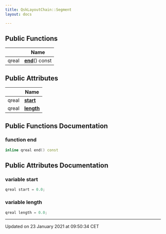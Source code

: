 ```yaml
---
title: QskLayoutChain::Segment
layout: docs

---
```





## Public Functions

|                | Name           |
| -------------- | -------------- |
| qreal | **[end](/docs/classes/class_qsk_layout_chain_1_1_segment/#function-end)**() const |

## Public Attributes

|                | Name           |
| -------------- | -------------- |
| qreal | **[start](/docs/classes/class_qsk_layout_chain_1_1_segment/#variable-start)**  |
| qreal | **[length](/docs/classes/class_qsk_layout_chain_1_1_segment/#variable-length)**  |

## Public Functions Documentation

### function end

```cpp
inline qreal end() const
```


## Public Attributes Documentation

### variable start

```cpp
qreal start = 0.0;
```


### variable length

```cpp
qreal length = 0.0;
```


-------------------------------

Updated on 23 January 2021 at 09:50:34 CET